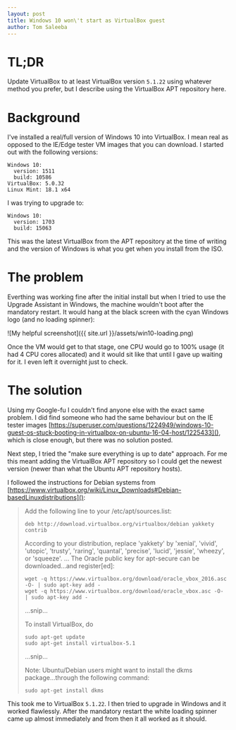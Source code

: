 ```yaml
---
layout: post
title: Windows 10 won\'t start as VirtualBox guest
author: Tom Saleeba
---
```


# TL;DR
Update VirtualBox to at least VirtualBox version `5.1.22` using whatever method you prefer, but I describe using the VirtualBox APT repository here.

# Background
I've installed a real/full version of Windows 10 into VirtualBox. I mean real as opposed to the IE/Edge tester VM images that you can download. I started out with the following versions:

    Windows 10:
      version: 1511
      build: 10586
    VirtualBox: 5.0.32
    Linux Mint: 18.1 x64

I was trying to upgrade to:

    Windows 10:
      version: 1703
      build: 15063

This was the latest VirtualBox from the APT repository at the time of writing and the version of Windows is what you get when you install from the ISO.

# The problem
Everthing was working fine after the initial install but when I tried to use the Upgrade Assistant in Windows, the machine wouldn't boot after the mandatory restart. It would hang at the black screen with the cyan Windows logo (and no loading spinner):

![My helpful screenshot]({{ site.url }}/assets/win10-loading.png)

Once the VM would get to that stage, one CPU would go to 100% usage (it had 4 CPU cores allocated) and it would sit like that until I gave up waiting for it. I even left it overnight just to check.

# The solution
Using my Google-fu I couldn't find anyone else with the exact same problem. I did find someone who had the same behaviour but on the IE tester images [https://superuser.com/questions/1224949/windows-10-guest-os-stuck-booting-in-virtualbox-on-ubuntu-16-04-host/1225433](), which is close enough, but there was no solution posted. 

Next step, I tried the "make sure everything is up to date" approach. For me this meant adding the VirtualBox APT repository so I could get the newest version (newer than what the Ubuntu APT repository hosts).

I followed the instructions for Debian systems from [https://www.virtualbox.org/wiki/Linux_Downloads#Debian-basedLinuxdistributions]():
> Add the following line to your /etc/apt/sources.list:
> 
>     deb http://download.virtualbox.org/virtualbox/debian yakkety contrib
> According to your distribution, replace 'yakkety' by 'xenial', 'vivid', 'utopic', 'trusty', 'raring', 'quantal', 'precise', 'lucid', 'jessie', 'wheezy', or 'squeeze'. ... The Oracle public key for apt-secure can be downloaded...and register[ed]:
> 
>     wget -q https://www.virtualbox.org/download/oracle_vbox_2016.asc -O- | sudo apt-key add -
>     wget -q https://www.virtualbox.org/download/oracle_vbox.asc -O- | sudo apt-key add -
>
> ...snip...
> 
> To install VirtualBox, do
> 
>     sudo apt-get update
>     sudo apt-get install virtualbox-5.1
>
> ...snip...
> 
> Note: Ubuntu/Debian users might want to install the dkms package...through the following command:
> 
>     sudo apt-get install dkms

This took me to VirtualBox `5.1.22`. I then tried to upgrade in Windows and it worked flawlessly. After the mandatory restart the white loading spinner came up almost immediately and from then it all worked as it should.